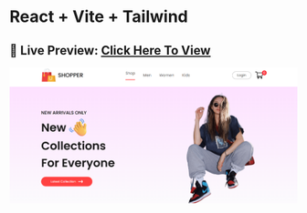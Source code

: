 # React + Vite + Tailwind
## 🔗 Live Preview: [Click Here To View](https://hoobank-reactapp.vercel.app/)
<img src="/Ecommerce Website.png" />
